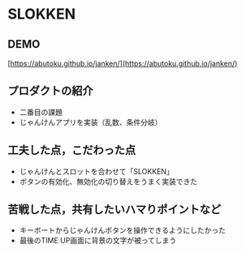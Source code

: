 # SLOKKEN

## DEMO

[https://abutoku.github.io/janken/](https://abutoku.github.io/janken/)

## プロダクトの紹介

- 二番目の課題
- じゃんけんアプリを実装（乱数、条件分岐）

## 工夫した点，こだわった点

- じゃんけんとスロットを合わせて「SLOKKEN」
- ボタンの有効化、無効化の切り替えをうまく実装できた

## 苦戦した点，共有したいハマりポイントなど

- キーボートからじゃんけんボタンを操作できるようにしたかった
- 最後のTIME UP画面に背景の文字が被ってしまう
